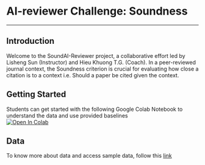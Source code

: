 # AI-reviewer Challenge: Soundness

***

## Introduction

Welcome to the SoundAI-Reviewer project, a collaborative effort led by Lisheng Sun (Instructor) and Hieu Khuong T.G. (Coach). In a peer-reviewed journal context, the Soundness criterion is crucial for evaluating how close a citation is to a context i.e. Should a paper be cited given the context.

## Getting Started

Students can get started with the following Google Colab Notebook to understand the data and use provided baselines  
[![Open In Colab](https://colab.research.google.com/assets/colab-badge.svg)](https://colab.research.google.com/drive/1Jzw0_ex3fAuExnfFmuxdvy19mdTSpd1Y?usp=sharing)

## Data

To know more about data and access sample data, follow this [link](/Soundness/Data/)
